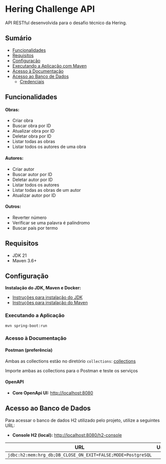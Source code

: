 # Hering Challenge API

API RESTful desenvolvida para o desafio técnico da Hering.

## Sumário

- [Funcionalidades](#funcionalidades)
- [Requisitos](#requisitos)
- [Configuração](#configuração)
- [Executando a Aplicação com Maven](#executando-a-aplicação)
- [Acesso à Documentação](#acesso-à-documentação)
- [Acesso ao Banco de Dados](#acesso-ao-banco-de-dados)
    - [Credenciais](#credenciais)

## Funcionalidades

#### Obras: 

- Criar obra
- Buscar obra por ID
- Atualizar obra por ID
- Deletar obra por ID
- Listar todas as obras
- Listar todos os autores de uma obra

#### Autores:

- Criar autor
- Buscar autor por ID
- Deletar autor por ID
- Listar todos os autores
- Listar todas as obras de um autor
- Atualizar autor por ID

#### Outros:
- Reverter número
- Verificar se uma palavra é palíndromo
- Buscar país por termo


## Requisitos

- JDK 21
- Maven 3.6+

## Configuração

**Instalação do JDK, Maven e Docker:**

- [Instruções para instalação do JDK](https://docs.oracle.com/en/java/javase/21/install/overview-jdk-installation.html)
- [Instruções para instalação do Maven](https://maven.apache.org/install.html)

### Executando a Aplicação

```bash
mvn spring-boot:run
```

### Acesso à Documentação

#### Postman (preferência)

Ambas as collections estão no diretório `collections`:
[collections](collections)

Importe ambas as collections para o Postman e teste os serviços

#### OpenAPI

- **Core OpenApi UI:** [http://localhost:8080](http://localhost:8080)

## Acesso ao Banco de Dados

Para acessar o banco de dados H2 utilizado pelo projeto, utilize a seguintes URL:

- **Console H2 (local):** [http://localhost:8080/h2-console](http://localhost:8080/h2-console)

|                           **URL**                           | **Username** | **Password** |
|:-----------------------------------------------------------:|:------------:|:------------:|
| `jdbc:h2:mem:hrg_db;DB_CLOSE_ON_EXIT=FALSE;MODE=PostgreSQL` |   `hrg_db`   |   `hrg_db`   |

